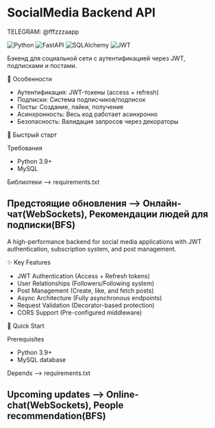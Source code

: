 # SocialMedia Backend API

TELEGRAM: @fffzzzaapp

![Python](https://img.shields.io/badge/Python-3.9+-blue.svg)
![FastAPI](https://img.shields.io/badge/FastAPI-0.68+-green.svg)
![SQLAlchemy](https://img.shields.io/badge/SQLAlchemy-1.4+-red.svg)
![JWT](https://img.shields.io/badge/JWT-Auth-yellow.svg)

Бэкенд для социальной сети с аутентификацией через JWT, подписками и постами.

📌 Особенности

- Аутентификация: JWT-токены (access + refresh)
- Подписки: Система подписчиков/подписок
- Посты: Создание, лайки, получение
- Асинхронность: Весь код работает асинхронно
- Безопасность: Валидация запросов через декораторы

🚀 Быстрый старт

Требования
- Python 3.9+
- MySQL

Библиотеки --> requirements.txt

Предстоящие обновления --> Онлайн-чат(WebSockets), Рекомендации людей для подписки(BFS)
---------------------------------------------------------------------------------------------------------------------------------------------------------------------------------------------------------------------

A high-performance backend for social media applications with JWT authentication, subscription system, and post management.

✨ Key Features

- JWT Authentication (Access + Refresh tokens)
- User Relationships (Followers/Following system)
- Post Management (Create, like, and fetch posts)
- Async Architecture (Fully asynchronous endpoints)
- Request Validation (Decorator-based protection)
- CORS Support (Pre-configured middleware)

🚀 Quick Start

Prerequisites
- Python 3.9+
- MySQL database

Depends --> requirements.txt

Upcoming updates --> Online-chat(WebSockets), People recommendation(BFS)
---------------------------------------------------------------------------------------------------------------------------------------------------------------------------------------------------------------------
